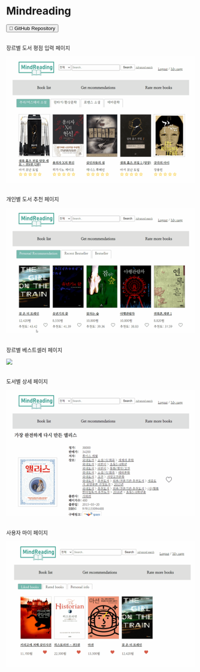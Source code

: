 # Mindreading
<button onclick="location.href='https://github.com/leee5495/Mindreading'" type="button">&#128193; GitHub Repository</button>
<br><br>

장르별 도서 평점 입력 페이지
<br>

<img src="images/rate_book.gif?raw=true"/>
<br><br>

개인별 도서 추천 페이지
<br>

<img src="images/recommendation.gif?raw=true"/>
<br><br>

장르별 베스트셀러 페이지
<br>

<img src="images/best_seller.gif?raw=true"/>
<br><br>

도서별 상세 페이지
<br>

<img src="images/book_detail.gif?raw=true"/>
<br><br>

사용자 마이 페이지
<br>

<img src="images/my_page.gif?raw=true"/>
  
<br><br>
